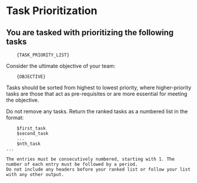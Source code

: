 # Task Prioritization

## You are tasked with prioritizing the following tasks

```plaintext
    {TASK_PRIORITY_LIST}
```

Consider the ultimate objective of your team:

```plaintext
    {OBJECTIVE}
```

Tasks should be sorted from highest to lowest priority, where higher-priority tasks are those that act as pre-requisites or are more essential for meeting the objective.

Do not remove any tasks. Return the ranked tasks as a numbered list in the format:

```plaintext
    $first_task
    $second_task
    ...
    $nth_task
...

The entries must be consecutively numbered, starting with 1. The number of each entry must be followed by a period.
Do not include any headers before your ranked list or follow your list with any other output.
